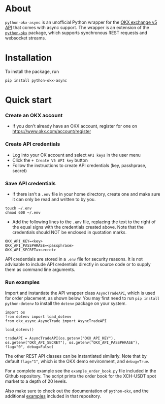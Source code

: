 # About
```python-okx-async``` is an unofficial Python wrapper for the [OKX exchange v5 API](https://www.okx.com/okx-api) that comes with async support.
The wrapper is an extension of the [```python-okx```](https://github.com/okxapi/python-okx) package, which supports synchronous REST requests and websocket streams.

# Installation
To install the package, run
```
pip install python-okx-async
```

# Quick start

### Create an OKX account
- If you don't already have an OKX account, register for one on https://www.okx.com/account/register

### Create API credentials
- Log into your OK account and select ```API keys``` in the user menu
- Click the ```+ Create V5 API key``` button
- Follow the instructions to create API credentials (key, passhprase, secret)

### Save API credentials
- If there isn't a ```.env``` file in your home directory, create one and make sure it can only be read and written to by you.
```
touch ~/.env
chmod 600 ~/.env
```
- Add the following lines to the ```.env``` file, replacing the text to the right of the equal signs with the credentials created above. Note that the credentials should NOT be enclosed in quotation marks.
```
OKX_API_KEY=<key>
OKX_API_PASSPHRASE=<passphrase>
OKX_API_SECRET=<secret>
```
API credentials are stored in a ```.env``` file for security reasons. It is not advisable to include API credentials directly in source code or to supply them as command line arguments.

### Run examples
Import and instantiate the API wrapper class ```AsyncTradeAPI```, which is used for order placement, as shown below. You may first need to run ```pip install python-dotenv``` to install the ```dotenv``` package on your system.
```
import os
from dotenv import load_dotenv
from okx_async.AsyncTrade import AsyncTradeAPI

load_dotenv()

tradeAPI = AsyncTradeAPI(os.getenv("OKX_API_KEY"), os.getenv("OKX_API_SECRET"), os.getenv("OKX_API_PASSPHRASE"), flag="0", debug=False)
```
The other REST API classes can be instantiated similarly. Note that by default ```flag="1"```, which is the OKX demo environment, and ```debug=True```.

For a complete example see the ```example_order_book.py``` file included in the Github repository. The script prints the order book for the XCH-USDT spot market to a depth of 20 levels.

Also make sure to check out the documentation of ```python-okx```, and the additional [examples](https://github.com/okxapi/python-okx/tree/master/example) included in that repository.
